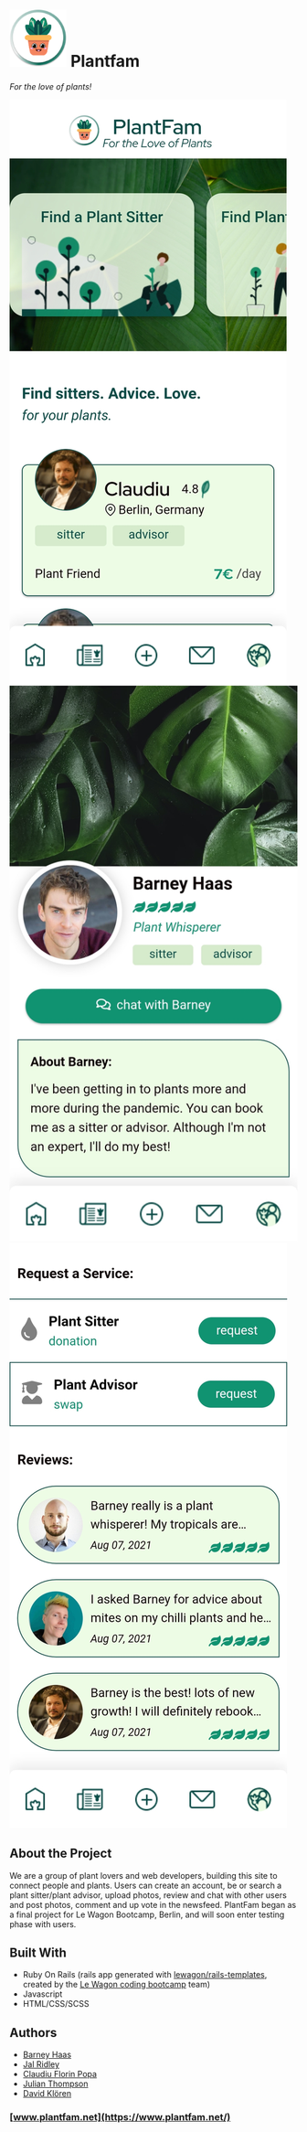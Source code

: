 #  <img src="https://github.com/brednadflex/plantfam/blob/master/app/assets/images/PlantCharacter.png" width="100" /> **Plantfam**
*For the love of plants!*

![alt text](https://github.com/brednadflex/plantfam/blob/master/app/assets/images/readme-landing.jpg) ![alt text](https://github.com/brednadflex/plantfam/blob/master/app/assets/images/readme-profile-1.jpg) ![alt text](https://github.com/brednadflex/plantfam/blob/master/app/assets/images/readme-profile-2.jpg)

## **About the Project**

We are a group of plant lovers and web developers, building this site to connect people and plants.  Users can create an account, be or search a plant sitter/plant advisor, upload photos, review and chat with other users and post photos, comment and up vote in the newsfeed.  PlantFam began as a final project for Le Wagon Bootcamp, Berlin, and will soon enter testing phase with users.


## **Built With**

* Ruby On Rails (rails app generated with [lewagon/rails-templates](https://github.com/lewagon/rails-templates), created by the [Le Wagon coding bootcamp](https://www.lewagon.com) team)
* Javascript
* HTML/CSS/SCSS


## **Authors**

* [Barney Haas](https://github.com/brednadflex)
* [Jal Ridley](https://github.com/jalridley)
* [Claudiu Florin Popa](https://github.com/Claudiu7672)
* [Julian Thompson](https://github.com/JulianLovesJiuJitsu)
* [David Klören](https://github.com/dkloeren)

### **[www.plantfam.net](https://www.plantfam.net/)**